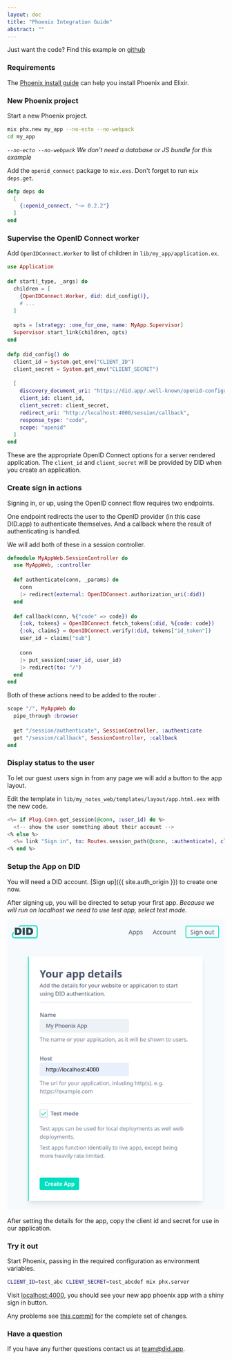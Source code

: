 ```yaml
---
layout: doc
title: "Phoenix Integration Guide"
abstract: ""
---
```


Just want the code? Find this example on [github](https://github.com/did-app/did-elixir/tree/master/examples/elixir-phoenix-openid-connect)

### Requirements

The [Phoenix install guide](https://hexdocs.pm/phoenix/installation.html#content) can help you install Phoenix and Elixir.

### New Phoenix project

Start a new Phoenix project.

```bash
mix phx.new my_app --no-ecto --no-webpack
cd my_app
```

_`--no-ecto --no-webpack` We don't need a database or JS bundle for this example_

Add the `openid_connect` package to `mix.exs`. Don't forget to run `mix deps.get`.

```elixir
defp deps do
  [
    {:openid_connect, "~> 0.2.2"}
  ]
end
```

### Supervise the OpenID Connect worker

Add `OpenIDConnect.Worker` to list of children in `lib/my_app/application.ex`.

```elixir
use Application

def start(_type, _args) do
  children = [
    {OpenIDConnect.Worker, did: did_config()},
    # ...
  ]

  opts = [strategy: :one_for_one, name: MyApp.Supervisor]
  Supervisor.start_link(children, opts)
end

defp did_config() do
  client_id = System.get_env("CLIENT_ID")
  client_secret = System.get_env("CLIENT_SECRET")

  [
    discovery_document_uri: "https://did.app/.well-known/openid-configuration",
    client_id: client_id,
    client_secret: client_secret,
    redirect_uri: "http://localhost:4000/session/callback",
    response_type: "code",
    scope: "openid"
  ]
end
```

These are the appropriate OpenID Connect options for a server rendered application.
The `client_id` and `client_secret` will be provided by DID when you create an application.

### Create sign in actions

Signing in, or up, using the OpenID connect flow requires two endpoints.

One endpoint redirects the user to the OpenID provider (in this case DID.app) to authenticate themselves.
And a callback where the result of authenticating is handled.

We will add both of these in a session controller.

```elixir
defmodule MyAppWeb.SessionController do
  use MyAppWeb, :controller

  def authenticate(conn, _params) do
    conn
    |> redirect(external: OpenIDConnect.authorization_uri(:did))
  end

  def callback(conn, %{"code" => code}) do
    {:ok, tokens} = OpenIDConnect.fetch_tokens(:did, %{code: code})
    {:ok, claims} = OpenIDConnect.verify(:did, tokens["id_token"])
    user_id = claims["sub"]

    conn
    |> put_session(:user_id, user_id)
    |> redirect(to: "/")
  end
end
```

Both of these actions need to be added to the router .

```elixir
scope "/", MyAppWeb do
  pipe_through :browser

  get "/session/authenticate", SessionController, :authenticate
  get "/session/callback", SessionController, :callback
end
```

### Display status to the user

To let our guest users sign in from any page we will add a button to the app layout.

Edit the template in `lib/my_notes_web/templates/layout/app.html.eex` with the new code.

```eex
<%= if Plug.Conn.get_session(@conn, :user_id) do %>
  <!-- show the user something about their account -->
<% else %>
  <%= link "Sign in", to: Routes.session_path(@conn, :authenticate), class: "button" %>
<% end %>
```

### Setup the App on DID

You will need a DID account. [Sign up]({{ site.auth_origin }}) to create one now.

After signing up, you will be directed to setup your first app.
_Because we will run on localhost we need to use test app, select test mode._

![Screenshot of creating an app on DID](/assets/images/create-app-screenshot.png)

After setting the details for the app, copy the client id and secret for use in our application.

### Try it out

Start Phoenix, passing in the required configuration as environment variables.

```bash
CLIENT_ID=test_abc CLIENT_SECRET=test_abcdef mix phx.server
```

Visit [localhost:4000](http://localhost:4000/),
you should see your new app phoenix app with a shiny sign in button.

Any problems see [this commit](https://github.com/did-app/did-elixir/commit/bf8d76b0b0c9b8ea77a741bb9cf376ab893b64b1) for the complete set of changes.

### Have a question

If you have any further questions contact us at [team@did.app](mailto:team@did.app?subject=DID-Elixir%20question).
